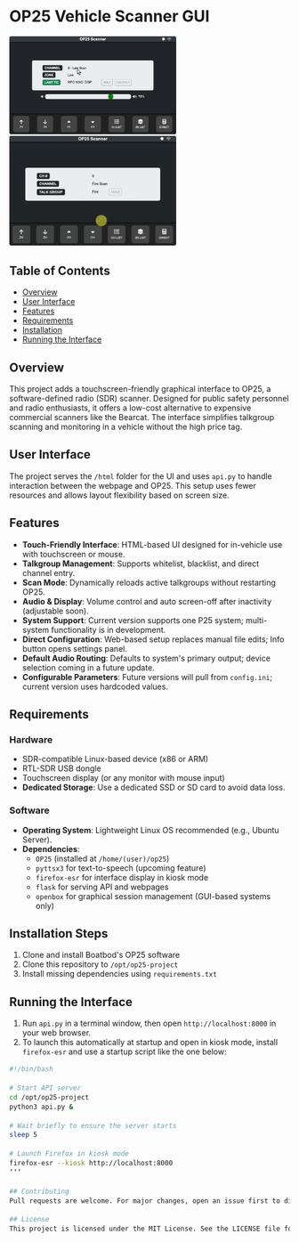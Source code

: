 # OP25 Vehicle Scanner GUI

<p><img src="help/screenshot-updated.png" width="300"/> <img src="help/screenshot-animated.gif" width="300"/></p>

## Table of Contents
- [Overview](#overview)
- [User Interface](#user-interface)
- [Features](#features)
- [Requirements](#requirements)
- [Installation](#installation)
- [Running the Interface](#running-the-interface)

## Overview
This project adds a touchscreen-friendly graphical interface to OP25, a software-defined radio (SDR) scanner. Designed for public safety personnel and radio enthusiasts, it offers a low-cost alternative to expensive commercial scanners like the Bearcat. The interface simplifies talkgroup scanning and monitoring in a vehicle without the high price tag.

## User Interface
The project serves the `/html` folder for the UI and uses `api.py` to handle interaction between the webpage and OP25. This setup uses fewer resources and allows layout flexibility based on screen size.

## Features
- **Touch-Friendly Interface**: HTML-based UI designed for in-vehicle use with touchscreen or mouse.
- **Talkgroup Management**: Supports whitelist, blacklist, and direct channel entry.
- **Scan Mode**: Dynamically reloads active talkgroups without restarting OP25.
- **Audio & Display**: Volume control and auto screen-off after inactivity (adjustable soon).
- **System Support**: Current version supports one P25 system; multi-system functionality is in development.
- **Direct Configuration**: Web-based setup replaces manual file edits; Info button opens settings panel.
- **Default Audio Routing**: Defaults to system's primary output; device selection coming in a future update.
- **Configurable Parameters**: Future versions will pull from `config.ini`; current version uses hardcoded values.

## Requirements

### Hardware
- SDR-compatible Linux-based device (x86 or ARM)  
- RTL-SDR USB dongle  
- Touchscreen display (or any monitor with mouse input)  
- **Dedicated Storage**: Use a dedicated SSD or SD card to avoid data loss.  

### Software
- **Operating System**: Lightweight Linux OS recommended (e.g., Ubuntu Server).
- **Dependencies**:  
  - `OP25` (installed at `/home/(user)/op25`)    
  - `pyttsx3` for text-to-speech (upcoming feature)  
  - `firefox-esr` for interface display in kiosk mode  
  - `flask` for serving API and webpages  
  - `openbox` for graphical session management (GUI-based systems only)


## Installation Steps

1. Clone and install Boatbod's OP25 software
2. Clone this repository to `/opt/op25-project`
3. Install missing dependencies using `requirements.txt`

## Running the Interface

1. Run `api.py` in a terminal window, then open `http://localhost:8000` in your web browser.  
2. To launch this automatically at startup and open in kiosk mode, install `firefox-esr` and use a startup script like the one below:

```bash
#!/bin/bash

# Start API server
cd /opt/op25-project
python3 api.py &

# Wait briefly to ensure the server starts
sleep 5

# Launch Firefox in kiosk mode
firefox-esr --kiosk http://localhost:8000
’’’

## Contributing
Pull requests are welcome. For major changes, open an issue first to discuss what you would like to change.

## License
This project is licensed under the MIT License. See the LICENSE file for details.